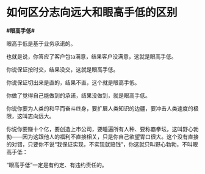 # 如何区分志向远大和眼高手低的区别
**#眼高手低#**

眼高手低是基于业务承诺的。

也就是说，你答应了客户包ta满意，结果客户没满意，这就是眼高手低。

你说保证按时交，结果没交，这就是眼高手低。

你说保证切出来是直的，结果不直，这个就是眼高手低。

你做了觉得自己能做到的承诺，结果没做到，就是眼高手低。

你说你要为人类的和平而奋斗终身，要扩展人类知识的边疆，要冲击人类速度的极限，这叫志向远大。

你说你要赚十个亿，要创造上市公司，要睡遍所有人种、要称霸拳坛，这叫野心勃勃——因为这跟他人的福利不直接相关，只是你自己欲望胃口很大。这个没有直接的对错，只要你不说“我保证实现，不实现就赔钱”，你这就只叫野心勃勃，不叫眼高手低：

“眼高手低”一定是有约定、有违约责任的。